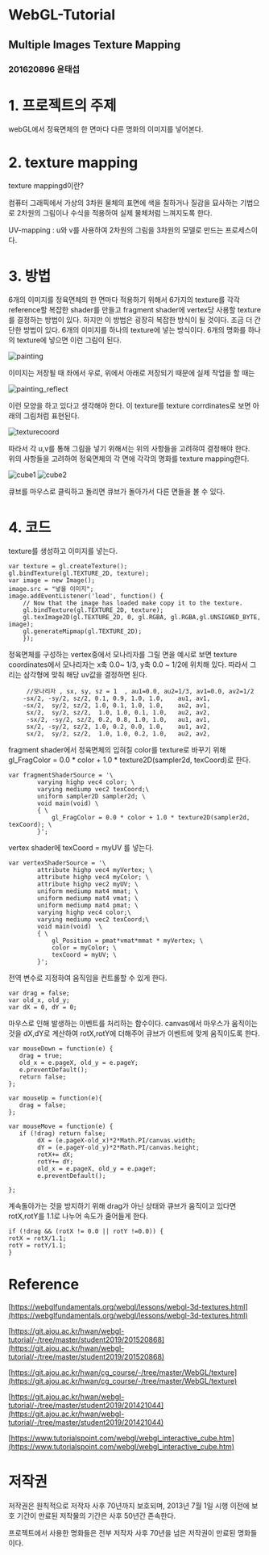 # WebGL-Tutorial
## Multiple Images Texture Mapping
### 201620896 윤태섭
# 1. 프로젝트의 주제
webGL에서 정육면체의 한 면마다 다른 명화의 이미지를 넣어본다.

# 2. texture mapping
texture mappingd이란?

컴퓨터 그래픽에서 가상의 3차원 물체의 표면에 색을 칠하거나 질감을 묘사하는 기법으로 2차원의 그림이나 수식을 적용하여 실제 물체처럼 느껴지도록 한다.

UV-mapping : u와 v를 사용하여 2차원의 그림을 3차원의 모델로 만드는 프로세스이다.


# 3. 방법
6개의 이미지를 정육면체의 한 면마다 적용하기 위해서 6가지의 texture를 각각 reference할 복잡한 shader를 만들고 fragment shader에 vertex당 사용할 texture를 결정하는 방법이 있다.
하지만 이 방법은 굉장히 복잡한 방식이 될 것이다. 조금 더 간단한 방법이 있다.
6개의 이미지를 하나의 texture에 넣는 방식이다. 6개의 명화를 하나의 texture에 넣으면 이런 그림이 된다.

![painting](https://user-images.githubusercontent.com/57307899/104584991-bf5c7700-56a6-11eb-8923-e5876b640807.png)

이미지는 저장될 때 좌에서 우로, 위에서 아래로 저장되기 때문에 실제 작업을 할 때는 

![painting_reflect](https://user-images.githubusercontent.com/57307899/104585127-f0d54280-56a6-11eb-883b-7689b6e58803.png)

이런 모양을 하고 있다고 생각해야 한다. 
이 texture를 texture corrdinates로 보면 아래의 그림처럼 표현된다.

![texturecoord](https://user-images.githubusercontent.com/57307899/104585152-fb8fd780-56a6-11eb-96e7-b6c39520ba6c.PNG)

따라서 각 u,v를 통해 그림을 넣기 위해서는 위의 사항들을 고려햐여 결정해야 한다.  
위의 사항들을 고려하여 정육면체의 각 면에 각각의 명화를 texture mapping한다.

![cube1](https://user-images.githubusercontent.com/57307899/104585187-08143000-56a7-11eb-9ef6-b1f9dbc5bf59.PNG)  ![cube2](https://user-images.githubusercontent.com/57307899/106561394-f0c0b800-656b-11eb-907b-e56c4c79befc.PNG)



큐브를 마우스로 클릭하고 돌리면 큐브가 돌아가서 다른 면들을 볼 수 있다.


# 4. 코드

texture를 생성하고 이미지를 넣는다.

    var texture = gl.createTexture();
	gl.bindTexture(gl.TEXTURE_2D, texture);
    var image = new Image();
    image.src = "넣을 이미지";
    image.addEventListener('load', function() {
		// Now that the image has loaded make copy it to the texture.
		gl.bindTexture(gl.TEXTURE_2D, texture);
		gl.texImage2D(gl.TEXTURE_2D, 0, gl.RGBA, gl.RGBA,gl.UNSIGNED_BYTE, image);
		gl.generateMipmap(gl.TEXTURE_2D);
        });
        
정육면체를 구성하는 vertex중에서 모나리자를 그릴 면을 예시로 보면 texture coordinates에서 모나리자는 x축 0.0~ 1/3, y축 0.0 ~ 1/2에 위치해 있다. 따라서 그리는 삼각형에 맞춰
해당 uv값을 결정하면 된다. 

         //모나리자 , sx, sy, sz = 1  , au1=0.0, au2=1/3, av1=0.0, av2=1/2 
        -sx/2, -sy/2, sz/2, 0.1, 0.9, 1.0, 1.0,    au1, av1,
        -sx/2,  sy/2, sz/2, 1.0, 0.1, 1.0, 1.0,    au2, av1,
         sx/2,  sy/2, sz/2,  1.0, 1.0, 0.1, 1.0,   au2, av2, 
         -sx/2, -sy/2, sz/2, 0.2, 0.8, 1.0, 1.0,   au1, av1, 
         sx/2, -sy/2, sz/2, 1.0, 0.2, 0.0, 1.0,    au1, av2,
         sx/2,  sy/2, sz/2,  1.0, 1.0, 0.2, 1.0,   au2, av2, 
    
fragment shader에서 정육면체의 입혀질 color를 texture로 바꾸기 위해 gl_FragColor = 0.0 * color + 1.0 * texture2D(sampler2d, texCoord)로 한다. 

    var fragmentShaderSource = '\
            varying highp vec4 color; \
            varying mediump vec2 texCoord;\
            uniform sampler2D sampler2d; \
			void main(void) \
			{ \
                gl_FragColor = 0.0 * color + 1.0 * texture2D(sampler2d, texCoord); \
			}';
        
vertex shader에 texCoord = myUV 를 넣는다. 

    var vertexShaderSource = '\
			attribute highp vec4 myVertex; \
            attribute highp vec4 myColor; \
            attribute highp vec2 myUV; \
			uniform mediump mat4 mmat; \
			uniform mediump mat4 vmat; \
			uniform mediump mat4 pmat; \
            varying highp vec4 color;\
            varying mediump vec2 texCoord;\
			void main(void)  \
			{ \
                gl_Position = pmat*vmat*mmat * myVertex; \
                color = myColor; \
                texCoord = myUV; \
			}';
			
전역 변수로 지정하여 움직임을 컨트롤할 수 있게 한다.	

    var drag = false;
    var old_x, old_y;
    var dX = 0, dY = 0;

마우스로 인해 발생하는 이벤트를 처리하는 함수이다. 
canvas에서 마우스가 움직이는 것을 dX,dY로 계산하여 rotX,rotY에 더해주어 큐브가 이벤트에 맞게 움직이도록 한다. 

    var mouseDown = function(e) {
       drag = true;
       old_x = e.pageX, old_y = e.pageY;
       e.preventDefault();
       return false;
    };

    var mouseUp = function(e){
       drag = false;
    };

    var mouseMove = function(e) {
       if (!drag) return false;
            dX = (e.pageX-old_x)*2*Math.PI/canvas.width;
            dY = (e.pageY-old_y)*2*Math.PI/canvas.height;
            rotX+= dX;
            rotY+= dY;
            old_x = e.pageX, old_y = e.pageY;
            e.preventDefault();
       
    };
    
계속돌아가는 것을 방지하기 위해 drag가 아닌 상태와 큐브가 움직이고 있다면 rotX,rotY를 1.1로 나누어 속도가 줄어들게 한다. 
    
    if (!drag && (rotX != 0.0 || rotY !=0.0)) {
    rotX = rotX/1.1;
    rotY = rotY/1.1;
    }
 

			
# Reference
[https://webglfundamentals.org/webgl/lessons/webgl-3d-textures.html](https://webglfundamentals.org/webgl/lessons/webgl-3d-textures.html)

[https://git.ajou.ac.kr/hwan/webgl-tutorial/-/tree/master/student2019/201520868](https://git.ajou.ac.kr/hwan/webgl-tutorial/-/tree/master/student2019/201520868)

[https://git.ajou.ac.kr/hwan/cg_course/-/tree/master/WebGL/texture](https://git.ajou.ac.kr/hwan/cg_course/-/tree/master/WebGL/texture)

[https://git.ajou.ac.kr/hwan/webgl-tutorial/-/tree/master/student2019/201421044](https://git.ajou.ac.kr/hwan/webgl-tutorial/-/tree/master/student2019/201421044)

[https://www.tutorialspoint.com/webgl/webgl_interactive_cube.htm](https://www.tutorialspoint.com/webgl/webgl_interactive_cube.htm)

# 저작권
저작권은 원칙적으로 저작자 사후 70년까지 보호되며, 2013년 7월 1일 시행 이전에 보호 기간이 만료된 저작물의 기간은 사후 50년간 존속한다. 

프로젝트에서 사용한 명화들은 전부 저작자 사후 70년을 넘은 저작권이 만료된 명화들이다. 


